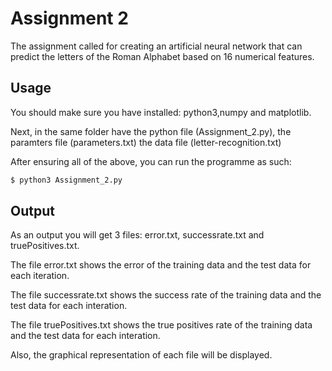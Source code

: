 # Assignment 2

The assignment called for creating an artificial neural network that can predict the letters of the Roman Alphabet based on 16 numerical features.

## Usage

You should make sure you have installed: python3,numpy and matplotlib.

Next, in the same folder have the python file (Assignment_2.py), the paramters file (parameters.txt) the data file (letter-recognition.txt)

After ensuring all of the above, you can run the programme as such:
```bash
$ python3 Assignment_2.py
```

## Output
As an output you will get 3 files: error.txt, successrate.txt and truePositives.txt.

The file error.txt shows the error of the training data and the test data for each iteration.

The file successrate.txt shows the success rate of the training data and the test data for each interation.

The file truePositives.txt shows the true positives rate of the training data and the test data for each interation.

Also, the graphical representation of each file will be displayed.